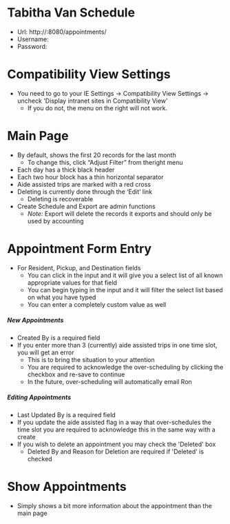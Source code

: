 # Tabitha Van Schedule
* Url: http://<host>:8080/appointments/
* Username: <blank>
* Password: <Same as old van scheduler>

# Compatibility View Settings
* You need to go to your IE Settings ->
Compatibility View Settings -> uncheck 'Display intranet sites in
Compatibility View'
  * If you do not, the menu on the right will not
work.

# Main Page
* By default, shows the first 20 records for the last month
  * To change this, click “Adjust Filter” from theright menu
* Each day has a thick black header
* Each two hour block has a thin horizontal separator
* Aide assisted trips are marked with a red cross
* Deleting is currently done through the ‘Edit’ link
  * Deleting is recoverable
* Create Schedule and Export are admin functions
  * *Note:* Export will delete the records it exports and should only be used by accounting

# Appointment Form Entry
* For Resident, Pickup, and Destination fields
  * You can click in the input and it will give you a select list of all known appropriate values for that field
  * You can begin typing in the input and it will filter the select list based on what you have typed
  * You can enter a completely custom value as well
  
##### New Appointments
* Created By is a required field
* If you enter more than 3 (currently) aide assisted trips in one time slot, you will get an error
  * This is to bring the situation to your attention
  * You are required to acknowledge the over-scheduling by clicking the checkbox and re-save to continue
  * In the future, over-scheduling will automatically email Ron

##### Editing Appointments
* Last Updated By is a required field
* If you update the aide assisted flag in a way that over-schedules the time slot you are required to acknowledge this in the
same way with a create
* If you wish to delete an appointment you may check the 'Deleted' box
  * Deleted By and Reason for Deletion are required if 'Deleted' is checked

# Show Appointments
* Simply shows a bit more information about the appointment than the main page
